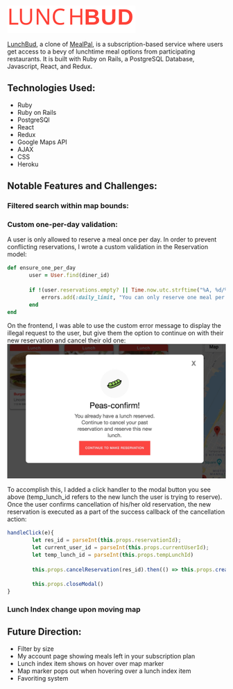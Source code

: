 ![LunchBudLogo](https://github.com/jchen143/lunch-buddy/blob/master/app/assets/images/logo_red.svg)

[LunchBud](https://lunchbud.herokuapp.com/#/), a clone of [MealPal](https://mealpal.com/), is a subscription-based service where users get access to a bevy of lunchtime meal options from participating restaurants. It is built with Ruby on Rails, a PostgreSQL Database, Javascript, React, and Redux.

## Technologies Used: 
* Ruby
* Ruby on Rails 
* PostgreSQl 
* React 
* Redux 
* Google Maps API 
* AJAX
* CSS 
* Heroku

## Notable Features and Challenges: 

### Filtered search within map bounds: 

### Custom one-per-day validation: 
A user is only allowed to reserve a meal once per day. In order to prevent conflicting reservations, I wrote a custom validation in the Reservation model: 
 ``` Ruby
 def ensure_one_per_day
        user = User.find(diner_id)

        if !(user.reservations.empty? || Time.now.utc.strftime("%A, %d/%m/%Y") != user.reservations.last.created_at.strftime("%A, %d/%m/%Y"))
            errors.add(:daily_limit, "You can only reserve one meal per day ")
        end 
end 
```
On the frontend, I was able to use the custom error message to display the illegal request to the user, but give them the option to continue on with their new reservation and cancel their old one: 
![LunchBudLogo](https://github.com/jchen143/lunch-buddy/blob/master/app/assets/images/cancel_modal.JPG)

To accomplish this, I added a click handler to the modal button you see above (temp_lunch_id refers to the new lunch the user is trying to reserve). Once the user confirms cancellation of his/her old reservation, the new reservation is executed as a part of the success callback of the cancellation action: 

``` Javascript
handleClick(e){
        let res_id = parseInt(this.props.reservationId);
        let current_user_id = parseInt(this.props.currentUserId); 
        let temp_lunch_id = parseInt(this.props.tempLunchId)

        this.props.cancelReservation(res_id).then(() => this.props.createReservation({ diner_id: current_user_id, lunch_id: temp_lunch_id }).then(() => this.props.openModal('successful_reservation')))
        
        this.props.closeModal()
}

```

### Lunch Index change upon moving map

## Future Direction: 
* Filter by size
* My account page showing meals left in your subscription plan
* Lunch index item shows on hover over map marker
* Map marker pops out when hovering over a lunch index item
* Favoriting system 





